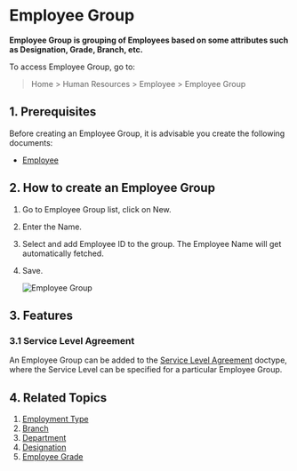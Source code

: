 <!-- add-breadcrumbs -->

# Employee Group

**Employee Group is grouping of Employees based on some attributes such as Designation, Grade, Branch, etc.**

To access Employee Group, go to:

> Home > Human Resources > Employee > Employee Group

## 1. Prerequisites

Before creating an Employee Group, it is advisable you create the following documents:

* [Employee](/docs/v13/user/manual/en/human-resources/employee)


## 2. How to create an Employee Group

1. Go to Employee Group list, click on New.
1. Enter the Name.
1. Select and add Employee ID to the group. The Employee Name will get automatically fetched.
1. Save.

    <img class="screenshot" alt="Employee Group" src="{{docs_base_url}}/assets/img/human-resources/employee-group.png">

## 3. Features

### 3.1 Service Level Agreement

An Employee Group can be added to the [Service Level Agreement](/docs/v13/user/manual/en/support/service-level-agreement) doctype, where the Service Level can be specified for a particular Employee Group.


## 4. Related Topics

1. [Employment Type](/docs/v13/user/manual/en/human-resources/employment-type)
1. [Branch](/docs/v13/user/manual/en/human-resources/branch)
1. [Department](/docs/v13/user/manual/en/human-resources/department)
1. [Designation](/docs/v13/user/manual/en/human-resources/designation)
1. [Employee Grade](/docs/v13/user/manual/en/human-resources/employee-grade)